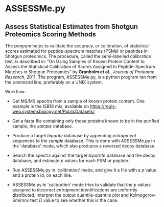 ASSESSMe.py
===============================================
Assess Statistical Estimates from Shotgun Proteomics Scoring Methods
-----------------------------------------------
The program helps to validate the accuracy, or calibration, of statistical scores estimated for peptide-spectrum matches (PSMs) or peptides in Shotgun proteomics. The procedure, called the semi-labelled calibration test, is described in:  "On Using Samples of Known Protein Content to Assess the Statistical Calibration of Scores Assigned to Peptide-Spectrum Matches in Shotgun Proteomics" by **Granholm et al.**, *Journal of Proteome Research*, 2011. The program, ASSESSMe.py, is a python program ran from the command line, preferably on a UNIX system.

Workflow:
- Get MS/MS spectra from a sample of known protein content. One example is the ISB18 mix, available on https://regis-web.systemsbiology.net/PublicDatasets/

- Get a fasta file containing only those proteins known to be in the purified sample, the *sample* database.

- Produce a target *biparite* database by appending *entrapment* sequences to the *sample* database. This is done with ASSESSMe.py in the 'database' mode, which also produces a reversed decoy database.

- Search the spectra against the target *bipartite* database and the decoy database, and estimate *p* values for each PSM or peptide.

- Run ASSESSMe.py in 'calibration' mode, and give it a file with a *p* value and a protein id, on each line.

- ASSESSMe.py in 'calibration' mode tries to validate that the *p* values assigned to incorrect *entrapment* identifications are uniformly distributed. Interpret the output quantile-quantile plot and Kolmogorov-Smirnov test *D* value to see whether this is the case.

